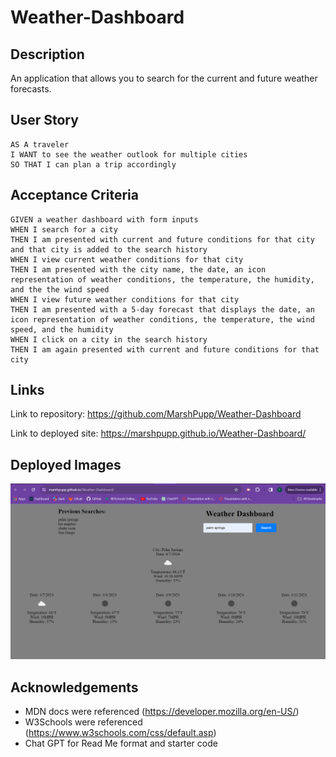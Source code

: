 # Weather-Dashboard

## Description ##
An application that allows you to search for the current and future weather forecasts.

## User Story ##
~~~
AS A traveler
I WANT to see the weather outlook for multiple cities
SO THAT I can plan a trip accordingly
~~~
## Acceptance Criteria ##
~~~
GIVEN a weather dashboard with form inputs
WHEN I search for a city
THEN I am presented with current and future conditions for that city and that city is added to the search history
WHEN I view current weather conditions for that city
THEN I am presented with the city name, the date, an icon representation of weather conditions, the temperature, the humidity, and the the wind speed
WHEN I view future weather conditions for that city
THEN I am presented with a 5-day forecast that displays the date, an icon representation of weather conditions, the temperature, the wind speed, and the humidity
WHEN I click on a city in the search history
THEN I am again presented with current and future conditions for that city

~~~

## Links ##
Link to repository: https://github.com/MarshPupp/Weather-Dashboard

Link to deployed site: https://marshpupp.github.io/Weather-Dashboard/
## Deployed Images ##

![First image of deployed site](./assets/images/weatherDB.png)

## Acknowledgements ##
* MDN docs were referenced (https://developer.mozilla.org/en-US/)
* W3Schools were referenced (https://www.w3schools.com/css/default.asp)
* Chat GPT for Read Me format and starter code